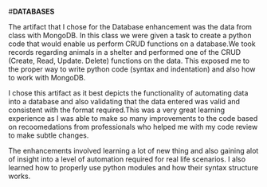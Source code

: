 #**DATABASES**

The artifact that I chose for the Database enhancement was the data from class with MongoDB. In this class we were given a task to create a python code that would enable us perform CRUD functions on a database.We took records regarding animals in a shelter and performed one of the CRUD (Create, Read, Update. Delete) functions on the data. This exposed me to the proper way to write python code (syntax and indentation) and also how to work with MongoDB.

I chose this artifact as it best depicts the functionality of automating data into a database and also validating that the data entered was valid and consistent with the format required.This was a very great learning experience as I was able to make so many improvements to the code based on recoomedations from professionals who helped me with my code review to make subtle changes.

The enhancements involved learning a lot of new thing and also gaining alot of insight into a level of automation required for real life scenarios. I also learned how to properly use python modules and how their syntax structure works.
